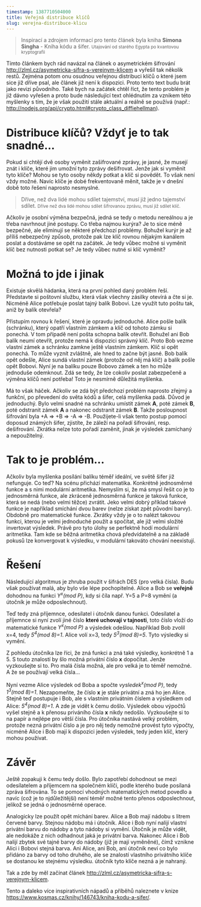 ```yaml
---
timestamp: 1387710504000
title: Veřejná distribuce klíčů
slug: verejna-distribuce-klicu
---
```

<blockquote>
  Inspirací a zdrojem informací pro tento článek byla kniha <strong>Simona Singha</strong> - Kniha kódu a šifer.
  <small>Utajování od starého Egypta po kvantovou kryptografii</small>
</blockquote>

Tímto článkem bych rád navázal na článek o asymetrickém šifrování http://zlml.cz/asymetricka-sifra-s-verejnym-klicem a vyřešil tak několik restů. Zejména potom onu osudnou veřejnou distribuci klíčů o které jsem sice již dříve psal, ale článek již není k dispozici. Proto tento text budu brát jako revizi původního. Také bych na začátek chtěl říct, že tento problém je již dávno vyřešen a proto bude následující text ohlédnutím za vznikem této myšlenky s tím, že je však použití stále aktuální a reálně se používá (např.: http://nodejs.org/api/crypto.html#crypto_class_diffiehellman).

# Distribuce klíčů? Vždyť je to tak snadné...

Pokud si chtějí dvě osoby vyměnit zašifrované zprávy, je jasné, že musejí znát i klíče, které jim umožní tyto zprávy dešifrovat. Jenže jak si vyměnit tyto klíče? Mohou se tyto osoby někdy potkat a klíč si povědět. To však není vždy možné. Navíc klíče je dobé frekventovaně měnit, takže je v dnešní době toto řešení naprosto nesmyslné.

<blockquote>
  Dříve, než dva lidé mohou sdílet tajemství, musí již jedno tajemství sdílet.
  <small>Dříve než dva lidé mohou sdílet šifrovanou zprávu, musí již sdílet klíč.</small>
</blockquote>

Ačkoliv je osobní výměna bezpečná, jedná se tedy o metodu nereálnou a je třeba navrhnout jiné postupy. Co třeba najmou kurýra? Je to sice méně bezpečné, ale eliminují se některé předchozí problémy. Bohužel kurýr je až příliš nebezpečný způsob, protože pak lze klíč rovnou nějakým kanálem poslat a dostáváme se opět na začátek. Je tedy vůbec možné si vyměnit klíč bez nutnosti potkat se? Je tedy vůbec nutné si klíč vyměnit?

# Možná to jde i jinak

Existuje skvělá hádanka, která na první pohled daný problém řeší. Představte si poštovní službu, která však všechny zásilky otevírá a čte si je. Nicméně Alice potřebuje poslat tajný balík Bobovi. Lze využít tuto poštu tak, aniž by balík otevřela?

Přistupím rovnou k řešení, které je opravdu jednoduché. Alice pošle balík (schránku), který opatří vlastním zámkem a klíč od tohoto zámku si ponechá. V tom případě není pošta schopna balík otevřít. Bohužel ani Bob balík neumí otevřít, protože nemá k dispozici správný klíč. Proto Bob vezme vlastní zámek a schránku zamkne ještě vlastním zámkem. Klíč si opět ponechá. To může vyznít zvláštně, ale hned to začne být jasné. Bob balík opět odešle, Alice sundá vlastní zámek (protože od něj má klíč) a balík pošle opět Bobovi. Nyní je na balíku pouze Bobovo zámek a ten ho může jednoduše odemknout. Zdá se tedy, že lze cokoliv poslat zabezpečeně a výměna klíčů není potřeba! Toto je nesmírně důležitá myšlenka.

Má to však háček. Ačkoliv se zdá být předchozí problém naprosto zřejmý a funkční, po převedení do světa kódů a šifer, celá myšlenka padá. Důvod je jednoduchý. Bylo velmi snadné na schránku umístit zámek **A**, poté zámek **B**, poté odstranit zámek **A** a nakonec odstranit zámek **B**. Takže posloupnost  šifrování byla +A => +B => -A => -B. Použijete-li však tento postup pomocí doposud známých šifer, zjistíte, že záleží na pořadí šifrování, resp. dešifrování. Zkrátka nelze toto pořadí zaměnit, jinak je výsledek zamíchaný a nepoužitelný.

# Tak to je problém...

Ačkoliv byla myšlenka posílání balíku téměř ideální, ve světě šifer již nefunguje. Co teď? Na scénu přichází matematika. Konkrétně jednosměrné funkce a s nimi modulární aritmetika. Nemyslím si, že má smysl řešit co je to jednosměrná funkce, ale zkráceně jednosměrná funkce je taková funkce, která se nedá (nebo velmi těžce) zvrátit. Jeko velmi dobrý příklad takové funkce je například smíchání dvou barev (nelze získat zpět původní barvy). Obdobně pro matematické funkce. Zkrátky vždy je o to nalézt takovou funkci, kterou je velmi jednoduché použít a spočítat, ale již velmi složité invertovat výsledek. Právě pro tyto úlohy se perfektně hodí modulární aritmetika. Tam kde se běžná aritmetika chová předvídatelně a na základě pokusů lze konvergovat k výsledku, v modulární takováto chování neexistují.

# Řešení

Následující algoritmus je zhruba použit v šifrách DES (pro velká čísla). Budu však používat malá, aby bylo vše lépe pochopitelné. Alice a Bob se <strong>veřejně</strong> dohodnou na funkci *Y<sup>x</sup>(mod P)*, kdy si číla např. Y=5 a P=8 vymění (a útočník je může odposlechnout).

Teď tedy zná příjemnce, odesílatel i útočník danou funkci. Odesílatel a příjemnce si nyní zvolí jiné číslo <strong>které uchovají v tajnosti</strong>, toto číslo vloží do matematické funkce *Y<sup>x</sup>(mod P)* a výsledek odešlou. Například Bob zvolil x=4, tedy *5<sup>4</sup>(mod 8)=1*. Alice volí x=3, tedy *5<sup>3</sup>(mod 8)=5*. Tyto výsledky si vymění.

Z pohledu útočníka lze říci, že zná funkci a zná také výsledky, konkrétně 1 a 5. S touto znalostí by šlo možná privátní číslo **x** dopočítat. Jenže vyzkoušejte si to. Pro malá čísla možná, ale pro velká je to téměř nemožné. A že se používají velká čísla...

Nyní vezme Alice výsledek od Boba a spočte *vysledek<sup>x</sup>(mod P)*, tedy *1<sup>3</sup>(mod 8)=1*. Nezapomeňte, že číslo **x** je stále privátní a zná ho jen Alice. Stejně teď postupuje i Bob, ale s vlastním privátním číslem a výsledkem od Alice: *5<sup>4</sup>(mod 8)=1*. A zde je vidět k čemu došlo. Výsledek obou výpočtů vyšel stejně a k přenosu priváního čísla **x** nikdy nedošlo. Vyzkoušejte si to na papír a nejlépe pro větší čísla. Pro útočníka nastává velký problém, protože nezná privátní číslo a je pro něj tedy nemožné provést tyto výpočty, nicméně Alice i Bob mají k dispozici jeden výsledek, tedy jeden klíč, který mohou používat.

# Závěr

Ještě zopakuji k čemu tedy došlo. Bylo zapotřebí dohodnout se mezi odesílatelem a příjemcem na společném klíči, podle kterého bude posílaná zpráva šifrována. To se pomocí vhodných matematických metod povedlo a navíc (což je to njdůležitější) není téměř možné tento přenos odposlechnout, jelikož se jedná o jednosměrné operace.

Analogicky lze použít opět míchání barev. Alice a Bob mají nádobu s litrem červené barvy. Stejnou nádobu má i útočník. Alice i Bob nyní nalijí vlastní privátní barvu do nádoby a tyto nádoby si vymění. Útočník je může vidět, ale nedokáže z nich odhadnout jaká je privátní barva. Nakonec Alice i Bob nalijí zbytek své tajné barvy do nádoby (již je mají vyměněné), čímž vznikne Alici i Bobovi stejná barva. Ani Alice, ani Bob, ani útočník neví co bylo přidáno za barvy od toho druhého, ale se znalostí vlastního privátního klíče se dostanou ke stejnému výsledku. útočník tyto klíče nezná a je nahraný.

Tak a zde by měl začínat článek http://zlml.cz/asymetricka-sifra-s-verejnym-klicem.

Tento a daleko více inspirativních nápadů a příběhů naleznete v knize https://www.kosmas.cz/knihy/146743/kniha-kodu-a-sifer/.
